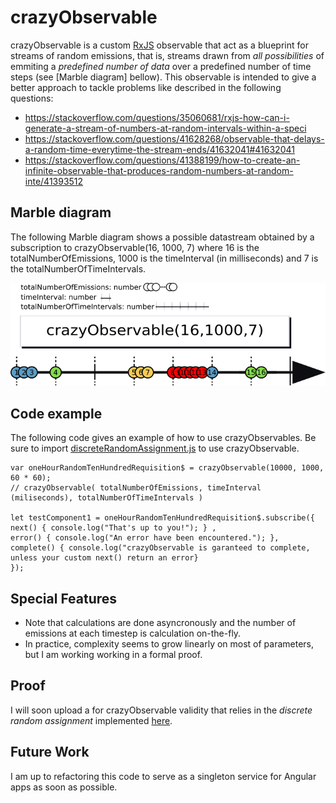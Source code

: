 # crazyObservable

crazyObservable is a custom [RxJS](https://rxjs-dev.firebaseapp.com/) observable that act as a blueprint for streams of random emissions, that is, streams drawn from *all possibilities* of emmiting a *predefined number of data* over a predefined number of time steps (see [Marble diagram] bellow). This observable is intended to give a better approach to tackle problems like described in the following questions:

  * https://stackoverflow.com/questions/35060681/rxjs-how-can-i-generate-a-stream-of-numbers-at-random-intervals-within-a-speci
  * https://stackoverflow.com/questions/41628268/observable-that-delays-a-random-time-everytime-the-stream-ends/41632041#41632041
  * https://stackoverflow.com/questions/41388199/how-to-create-an-infinite-observable-that-produces-random-numbers-at-random-inte/41393512
  
## Marble diagram

 The following Marble diagram shows a possible datastream obtained by a subscription to crazyObservable(16, 1000, 7) where 16 is the totalNumberOfEmissions, 1000 is the timeInterval (in milliseconds) and 7 is the totalNumberOfTimeIntervals.

![Marble diagram of brazyObservable](./crazyObservableMarbleDiagram.png)

## Code example

The following code gives an example of how to use crazyObservables. Be sure to import [discreteRandomAssignment.js](./discreteRandomAssignment.js) to use crazyObservable.

```
var oneHourRandomTenHundredRequisition$ = crazyObservable(10000, 1000, 60 * 60);
// crazyObservable( totalNumberOfEmissions, timeInterval (miliseconds), totalNumberOfTimeIntervals )

let testComponent1 = oneHourRandomTenHundredRequisition$.subscribe({
next() { console.log("That's up to you!"); } ,
error() { console.log("An error have been encountered."); },
complete() { console.log("crazyObservable is garanteed to complete, unless your custom next() return an error}
});
```

## Special Features

  * Note that calculations are done asyncronously and the number of emissions at each timestep is calculation on-the-fly.
  * In practice, complexity seems to grow linearly on most of parameters, but I am working working in a formal proof.

## Proof

I will soon upload a for crazyObservable validity that relies in the *discrete random assignment* implemented [here](./discreteRandomAssignment.js).

## Future Work

I am up to refactoring this code to serve as a singleton service for Angular apps as soon as possible.


  
